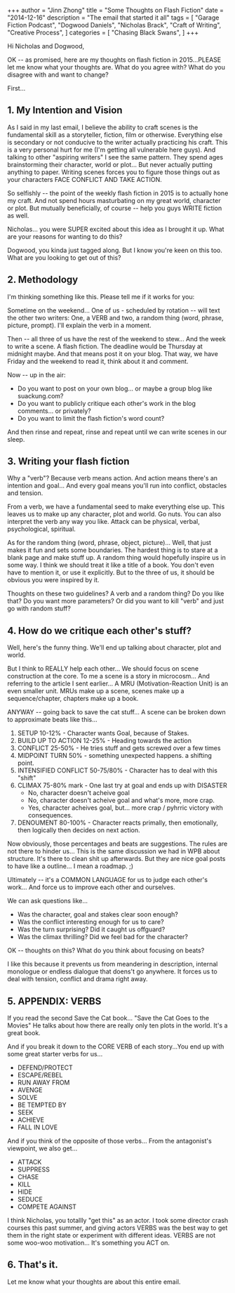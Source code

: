 +++ 
author = "Jinn Zhong" 
title = "Some Thoughts on Flash Fiction" 
date = "2014-12-16" 
description = "The email that started it all" 
tags = [
    "Garage Fiction Podcast",
    "Dogwood Daniels",
    "Nicholas Brack",
    "Craft of Writing",
    "Creative Process",
]
categories = [
    "Chasing Black Swans",
]
+++

Hi Nicholas and Dogwood,

OK -- as promised, here are my thoughts on flash fiction in 2015...PLEASE let me know what your thoughts are. What do you agree with? What do you disagree with and want to change?

First...

## 1. My Intention and Vision

As I said in my last email, I believe the ability to craft scenes is the fundamental skill as a storyteller, fiction, film or otherwise. Everything else is secondary or not conducive to the writer actually practicing his craft. This is a very personal hurt for me (I'm getting all vulnerable here guys). And talking to other "aspiring writers" I see the same pattern. They spend ages brainstorming their character, world or plot... But never actually putting anything to paper. Writing scenes forces you to figure those things out as your characters FACE CONFLICT AND TAKE ACTION.

So selfishly -- the point of the weekly flash fiction in 2015 is to actually hone my craft. And not spend hours masturbating on my great world, character or plot. But mutually beneficially, of course -- help you guys WRITE fiction as well.

Nicholas... you were SUPER excited about this idea as I brought it up. What are your reasons for wanting to do this?

Dogwood, you kinda just tagged along. But I know you're keen on this too. What are you looking to get out of this?

## 2. Methodology

I'm thinking something like this. Please tell me if it works for you:

Sometime on the weekend... One of us - scheduled by rotation -- will text the other two writers: One, a VERB and two, a random thing (word, phrase, picture, prompt). I'll explain the verb in a moment.

Then -- all three of us have the rest of the weekend to stew... And the week to write a scene. A flash fiction. The deadline would be Thursday at midnight maybe. And that means post it on your blog. That way, we have Friday and the weekend to read it, think about it and comment.

Now -- up in the air:

* Do you want to post on your own blog... or maybe a group blog like suackung.com?
* Do you want to publicly critique each other's work in the blog comments... or privately?
* Do you want to limit the flash fiction's word count?

And then rinse and repeat, rinse and repeat until we can write scenes in our sleep.

## 3. Writing your flash fiction

Why a "verb"? Because verb means action. And action means there's an intention and goal... And every goal means you'll run into conflict, obstacles and tension.

From a verb, we have a fundamental seed to make everything else up. This leaves us to make up any character, plot and world. Go nuts. You can also interpret the verb any way you like. Attack can be physical, verbal, psychological, spiritual.

As for the random thing (word, phrase, object, picture)... Well, that just makes it fun and sets some boundaries. The hardest thing is to stare at a blank page and make stuff up. A random thing would hopefully inspire us in some way. I think we should treat it like a title of a book. You don't even have to mention it, or use it explicitly. But to the three of us, it should be obvious you were inspired by it.

Thoughts on these two guidelines? A verb and a random thing? Do you like that? Do you want more parameters? Or did you want to kill "verb" and just go with random stuff?

## 4. How do we critique each other's stuff?

Well, here's the funny thing. We'll end up talking about character, plot and world.

But I think to REALLY help each other... We should focus on scene construction at the core. To me a scene is a story in microcosm... And referring to the article I sent earlier... A MRU (Motivation-Reaction Unit) is an even smaller unit. MRUs make up a scene, scenes make up a sequence/chapter, chapters make up a book.

ANYWAY -- going back to save the cat stuff... A scene can be broken down to approximate beats like this...

1. SETUP 10-12% - Character wants Goal, because of Stakes.
2. BUILD UP TO ACTION 12-25% - Heading towards the action
3. CONFLICT 25-50% - He tries stuff and gets screwed over a few times
4. MIDPOINT TURN 50% - something unexpected happens. a shifting point.
5. INTENSIFIED CONFLICT 50-75/80% - Character has to deal with this "shift"
6. CLIMAX 75-80% mark - One last try at goal and ends up with DISASTER
    * No, character doesn't acheive goal
    * No, character doesn't acheive goal and what's more, more crap.
    * Yes, character acheives goal, but... more crap / pyhrric victory with consequences.
7. DENOUMENT 80-100% - Character reacts primally, then emotionally, then logically then decides on next action.

Now obviously, those percentages and beats are suggestions. The rules are not there to hinder us... This is the same discussion we had in WPB about structure. It's there to clean shit up afterwards. But they are nice goal posts to have like a outline... I mean a roadmap. ;)

Ultimately -- it's a COMMON LANGUAGE for us to judge each other's work... And force us to improve each other and ourselves.

We can ask questions like...
* Was the character, goal and stakes clear soon enough?
* Was the conflict interesting enough for us to care?
* Was the turn surprising? Did it caught us offguard?
* Was the climax thrilling? Did we feel bad for the character?

OK -- thoughts on this? What do you think about focusing on beats?

I like this because it prevents us from meandering in description, internal monologue or endless dialogue that doens't go anywhere. It forces us to deal with tension, conflict and drama right away.

## 5. APPENDIX: VERBS

If you read the second Save the Cat book... "Save the Cat Goes to the Movies" He talks about how there are really only ten plots in the world. It's a great book.

And if you break it down to the CORE VERB of each story...You end up with some great starter verbs for us...

* DEFEND/PROTECT
* ESCAPE/REBEL
* RUN AWAY FROM
* AVENGE
* SOLVE
* BE TEMPTED BY
* SEEK
* ACHIEVE
* FALL IN LOVE

And if you think of the opposite of those verbs... From the antagonist's viewpoint, we also get...

* ATTACK
* SUPPRESS
* CHASE
* KILL
* HIDE
* SEDUCE
* COMPETE AGAINST

I think Nicholas, you totallly "get this" as an actor. I took some director crash courses this past summer, and giving actors VERBS was the best way to get them in the right state or experiment with different ideas. VERBS are not some woo-woo motivation... It's something you ACT on.

## 6. That's it.

Let me know what your thoughts are about this entire email.
